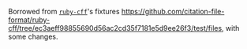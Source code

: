 Borrowed from [`ruby-cff`](https://github.com/citation-file-format/ruby-cff)'s fixtures https://github.com/citation-file-format/ruby-cff/tree/ec3aeff98855690d56ac2cd35f7181e5d9ee26f3/test/files, with some changes.
